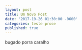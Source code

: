 ```yaml
---
layout: post
title: Um Novo Post
date: '2017-10-26 01:30:00 -0600'
categories: teste prose
published: true
---
```


bugado porra
caralho